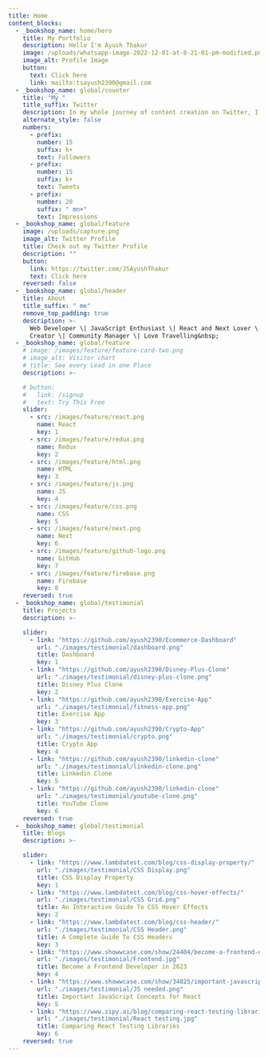 ```yaml
---
title: Home
content_blocks:
  - _bookshop_name: home/hero
    title: My Portfolio
    description: Hello I'm Ayush Thakur
    image: /uploads/whatsapp-image-2022-12-01-at-8-21-01-pm-modified.png
    image_alt: Profile Image
    button:
      text: Click here
      link: mailto:tsayush2390@gmail.com
  - _bookshop_name: global/counter
    title: "My "
    title_suffix: Twitter
    description: In my whole journey of content creation on Twitter, I have achieved
    alternate_style: false
    numbers:
      - prefix:
        number: 15
        suffix: k+
        text: Followers
      - prefix:
        number: 15
        suffix: k+
        text: Tweets
      - prefix:
        number: 20
        suffix: " mn+"
        text: Impressions
  - _bookshop_name: global/feature
    image: /uploads/capture.png
    image_alt: Twitter Profile
    title: Check out my Twitter Profile
    description: ""
    button:
      link: https://twitter.com/JSAyushThakur
      text: Click here
    reversed: false
  - _bookshop_name: global/header
    title: About
    title_suffix: " me"
    remove_top_padding: true
    description: >-
      Web Developer \| JavaScript Enthusiast \| React and Next Lover \| Content
      Creator \| Community Manager \| Love Travelling&nbsp;
  - _bookshop_name: global/feature
    # image: /images/feature/feature-card-two.png
    # image_alt: Visitor chart
    # title: See every Lead in one Place
    description: >-

    # button:
    #   link: /signup
    #   text: Try This Free
    slider:
      - src: /images/feature/react.png
        name: React
        key: 1
      - src: /images/feature/redux.png
        name: Redux
        key: 2
      - src: /images/feature/html.png
        name: HTML
        key: 3
      - src: /images/feature/js.png
        name: JS
        key: 4
      - src: /images/feature/css.png
        name: CSS
        key: 5
      - src: /images/feature/next.png
        name: Next
        key: 6
      - src: /images/feature/github-logo.png
        name: GitHub
        key: 7
      - src: /images/feature/firebase.png
        name: Firebase
        key: 8
    reversed: true
  - _bookshop_name: global/testimonial
    title: Projects
    description: >-

    slider:
      - link: "https://github.com/ayush2390/Ecommerce-Dashboard"
        url: "./images/testimonial/dashboard.png"
        title: Dashboard
        key: 1
      - link: "https://github.com/ayush2390/Disney-Plus-Clone"
        url: "./images/testimonial/disney-plus-clone.png"
        title: Disney Plus Clone
        key: 2
      - link: "https://github.com/ayush2390/Exercise-App"
        url: "./images/testimonial/fitness-app.png"
        title: Exercise App
        key: 3
      - link: "https://github.com/ayush2390/Crypto-App"
        url: "./images/testimonial/crypto.png"
        title: Crypto App
        key: 4
      - link: "https://github.com/ayush2390/linkedin-clone"
        url: "./images/testimonial/linkedin-clone.png"
        title: Linkedin Clone
        key: 5
      - link: "https://github.com/ayush2390/linkedin-clone"
        url: "./images/testimonial/youtube-clone.png"
        title: YouTube Clone
        key: 6
    reversed: true
  - _bookshop_name: global/testimonial
    title: Blogs
    description: >-

    slider:
      - link: "https://www.lambdatest.com/blog/css-display-property/"
        url: "./images/testimonial/CSS Display.png"
        title: CSS Display Property
        key: 1
      - link: "https://www.lambdatest.com/blog/css-hover-effects/"
        url: "./images/testimonial/CSS Grid.png"
        title: An Interactive Guide To CSS Hover Effects
        key: 2
      - link: "https://www.lambdatest.com/blog/css-header/"
        url: "./images/testimonial/CSS Header.png"
        title: A Complete Guide To CSS Headers
        key: 3
      - link: "https://www.showwcase.com/show/24404/become-a-frontend-developer-in-2023"
        url: "./images/testimonial/Frontend.jpg"
        title: Become a Frontend Developer in 2023
        key: 4
      - link: "https://www.showwcase.com/show/34825/important-javascript-concepts-for-react"
        url: "./images/testimonial/JS needed.png"
        title: Important JavaScript Concepts for React
        key: 5
      - link: "https://www.zipy.ai/blog/comparing-react-testing-libraries"
        url: "./images/testimonial/React testing.jpg"
        title: Comparing React Testing Libraries
        key: 6
    reversed: true
---
```

